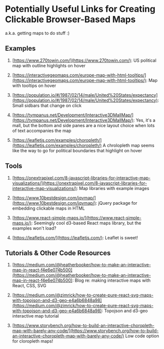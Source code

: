 # Potentially Useful Links for Creating Clickable Browser-Based Maps
a.k.a. getting maps to do stuff :)

## Examples

1. [https://www.270towin.com/](https://www.270towin.com/): US political map with outline highlights on hover

2. [https://interactivegeomaps.com/europe-map-with-html-tooltips/](https://interactivegeomaps.com/europe-map-with-html-tooltips/): Map with tooltips on hover

3. [https://population.io/#/1987/02/14/male/United%20States/expectancy](https://population.io/#/1987/02/14/male/United%20States/expectancy): Small sidbars that change on click

4. [https://tympanus.net/Development/Interactive3DMallMap/](https://tympanus.net/Development/Interactive3DMallMap/): Yes, it's a mall, but the bottom and side panes are a nice layout choice when lots of text accompanies the map

5. [https://leafletjs.com/examples/choropleth/](https://leafletjs.com/examples/choropleth/) A chrolopleth map seems like the way to go for political boundaries that highlight on hover


## Tools

1. [https://onextrapixel.com/8-javascript-libraries-for-interactive-map-visualizations/](https://onextrapixel.com/8-javascript-libraries-for-interactive-map-visualizations/): Map libraries with example images

2. [https://www.10bestdesign.com/jqvmap/](https://www.10bestdesign.com/jqvmap/): jQuery package for embedding clickable maps in HTML

3. [https://www.react-simple-maps.io/](https://www.react-simple-maps.io/): Seemingly cool d3-based React maps library, but the examples won't load?

4. [https://leafletjs.com/](https://leafletjs.com/): Leaflet is sweet!


## Tutorials & Other Code Resources

1. [https://medium.com/@heatherbooker/how-to-make-an-interactive-map-in-react-f4e6e074b500](https://medium.com/@heatherbooker/how-to-make-an-interactive-map-in-react-f4e6e074b500): Blog re: making interactive maps with React, CSS, SVG
 
2. [https://medium.com/@zimrick/how-to-create-pure-react-svg-maps-with-topojson-and-d3-geo-e4a6b6848a98](https://medium.com/@zimrick/how-to-create-pure-react-svg-maps-with-topojson-and-d3-geo-e4a6b6848a98): Topojson and d3-geo interactive map tutorial

3. [https://www.storybench.org/how-to-build-an-interactive-choropleth-map-with-barely-any-code/](https://www.storybench.org/how-to-build-an-interactive-choropleth-map-with-barely-any-code/) Low code option for cloropleth maps!
